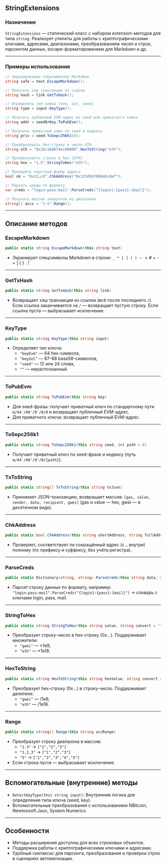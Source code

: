 

## StringExtensions

### Назначение

`StringExtensions` — статический класс с набором extension-методов для типа `string`. Реализует утилиты для работы с криптографическими ключами, адресами, диапазонами, преобразованием чисел и строк, парсингом данных, escape-форматированием для Markdown и др.

---

### Примеры использования

```csharp
// Экранирование спецсимволов Markdown
string safe = text.EscapeMarkdown();

// Получить хэш транзакции из ссылки
string hash = link.GetTxHash();

// Определить тип ключа (evm, sol, seed)
string type = input.KeyType();

// Получить публичный EVM-адрес из seed или приватного ключа
string addr = seedOrKey.ToPubEvm();

// Получить приватный ключ по seed и индексу
string priv = seed.ToSepc256k1(0);

// Преобразовать hex-строку в число ETH
string eth = "0x1bc16d674ec80000".HexToString("eth");

// Преобразовать строку в hex (ETH)
string hex = "1.5".StringToHex("eth");

// Проверить короткую форму адреса
bool ok = "0x12…cd".ChkAddress("0x1234567890abcdef");

// Парсить креды по формату
var creds = "login:pass:mail".ParseCreds("{login}:{pass}:{mail}");

// Получить массив аккаунтов из диапазона
string[] accs = "1-5".Range();
```


---

## Описание методов

### EscapeMarkdown

```csharp
public static string EscapeMarkdown(this string text)
```

- Экранирует спецсимволы Markdown в строке: `_ * [ ] ( ) ~ ` > \# + - = | { } . !`

---

### GetTxHash

```csharp
public static string GetTxHash(this string link)
```

- Возвращает хэш транзакции из ссылки (всё после последнего `/`). Если ссылка заканчивается на `/` — возвращает пустую строку. Если ссылка пуста — выбрасывает исключение.

---

### KeyType

```csharp
public static string KeyType(this string input)
```

- Определяет тип ключа:
    - `"keyEvm"` — 64 hex-символа,
    - `"keySol"` — 87–88 base58-символов,
    - `"seed"` — 12 или 24 слова,
    - `""` — нераспознанный.

---

### ToPubEvm

```csharp
public static string ToPubEvm(this string key)
```

- Для seed-фразы: получает приватный ключ по стандартному пути `m/44'/60'/0'/0/0` и возвращает публичный EVM-адрес.
- Для приватного ключа: возвращает публичный EVM-адрес.

---

### ToSepc256k1

```csharp
public static string ToSepc256k1(this string seed, int path = 0)
```

- Получает приватный ключ по seed-фразе и индексу (путь `m/44'/60'/0'/0/{path}`).

---

### TxToString

```csharp
public static string[] TxToString(this string txJson)
```

- Принимает JSON-транзакцию, возвращает массив:
`[gas, value, sender, data, recipient, gwei]`
(gas и value — hex, gwei — в десятичном виде).

---

### ChkAddress

```csharp
public static bool ChkAddress(this string shortAddress, string fullAddress)
```

- Проверяет, соответствует ли сокращённый адрес (с `…` внутри) полному (по префиксу и суффиксу, без учёта регистра).

---

### ParseCreds

```csharp
public static Dictionary<string, string> ParseCreds(this string data, string format)
```

- Парсит строку данных по формату, например:
`"login:pass:mail".ParseCreds("{login}:{pass}:{mail}")`
→ словарь с ключами login, pass, mail.

---

### StringToHex

```csharp
public static string StringToHex(this string value, string convert = "")
```

- Преобразует строку-число в hex-строку (0x...).
Поддерживает множители:
    - `"gwei"` — *1e9,
    - `"eth"` — *1e18.

---

### HexToString

```csharp
public static string HexToString(this string hexValue, string convert = "")
```

- Преобразует hex-строку (0x...) в строку-число.
Поддерживает делители:
    - `"gwei"` — /1e9,
    - `"eth"` — /1e18.

---

### Range

```csharp
public static string[] Range(this string accRange)
```

- Преобразует строку диапазона в массив:
    - `"1-3"` → `["1","2","3"]`
    - `"1,2,3"` → `["1","2","3"]`
    - `"5"` → `["1","2","3","4","5"]`
- Если строка пуста — выбрасывает исключение.

---

## Вспомогательные (внутренние) методы

- `DetectKeyType(this string input)`: Внутренняя логика для определения типа ключа (seed, key).
- Вспомогательные преобразования с использованием NBitcoin, Newtonsoft.Json, System.Numerics.

---

## Особенности

- Методы расширения доступны для всех строковых объектов.
- Поддержка работы с криптографическими ключами и адресами.
- Удобный синтаксис для парсинга, преобразования и проверки строк в сценариях автоматизации.


